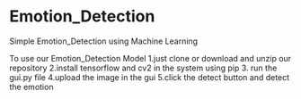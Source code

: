 # Emotion_Detection
Simple Emotion_Detection using Machine Learning

To use our Emotion_Detection Model
1.just clone or download and unzip our repository
2.install tensorflow and cv2 in the system using pip
3. run the gui.py file
4.upload the image in the gui
5.click the detect button and detect the emotion
